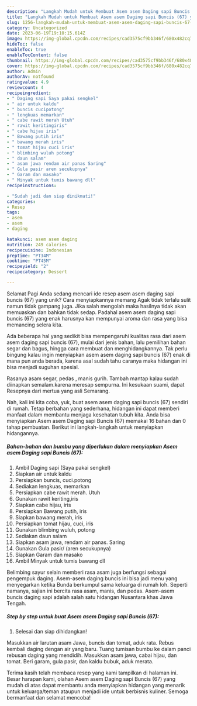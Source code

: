 ```yaml
---
description: "Langkah Mudah untuk Membuat Asem asem Daging sapi Buncis (67) yang Lezat"
title: "Langkah Mudah untuk Membuat Asem asem Daging sapi Buncis (67) yang Lezat"
slug: 1256-langkah-mudah-untuk-membuat-asem-asem-daging-sapi-buncis-67-yang-lezat
category: Uncategorized
date: 2023-06-19T19:10:15.614Z
image: https://img-global.cpcdn.com/recipes/cad3575cf9bb346f/680x482cq70/asem-asem-daging-sapi-buncis-67-foto-resep-utama.jpg
hideToc: false
enableToc: true
enableTocContent: false
thumbnail: https://img-global.cpcdn.com/recipes/cad3575cf9bb346f/680x482cq70/asem-asem-daging-sapi-buncis-67-foto-resep-utama.jpg
cover: https://img-global.cpcdn.com/recipes/cad3575cf9bb346f/680x482cq70/asem-asem-daging-sapi-buncis-67-foto-resep-utama.jpg
author: Admin
authorAv: notfound
ratingvalue: 4.9
reviewcount: 4
recipeingredient:
- " Daging sapi Saya pakai sengkel"
- " air untuk kaldu"
- " buncis cucipotong"
- " lengkuas memarkan"
- " cabe rawit merah Utuh"
- " rawit keritingiris"
- " cabe hijau iris"
- " Bawang putih iris"
- " bawang merah iris"
- " tomat hijau cuci iris"
- " blimbing wuluh potong"
- " daun salam"
- " asam jawa rendam air panas Saring"
- " Gula pasir aren secukupnya"
- " Garam dan masako"
- " Minyak untuk tumis bawang dll"
recipeinstructions:

- "Sudah jadi dan siap dinikmati!"
categories:
- Resep
tags:
- asem
- asem
- daging

katakunci: asem asem daging 
nutrition: 249 calories
recipecuisine: Indonesian
preptime: "PT34M"
cooktime: "PT45M"
recipeyield: "2"
recipecategory: Dessert

---
```



Selamat Pagi Anda sedang mencari ide resep asem asem daging sapi buncis (67) yang unik? Cara menyiapkannya memang Agak tidak terlalu sulit namun tidak gampang juga. Jika salah mengolah maka hasilnya tidak akan memuaskan dan bahkan tidak sedap. Padahal asem asem daging sapi buncis (67) yang enak harusnya kan mempunyai aroma dan rasa yang bisa memancing selera kita.


Ada beberapa hal yang sedikit bisa mempengaruhi kualitas rasa dari asem asem daging sapi buncis (67), mulai dari jenis bahan, lalu pemilihan bahan segar dan bagus, hingga cara membuat dan menghidangkannya. Tak perlu bingung kalau ingin menyiapkan asem asem daging sapi buncis (67) enak di mana pun anda berada, karena asal sudah tahu caranya maka hidangan ini bisa menjadi suguhan spesial.

Rasanya asam segar, pedas , manis gurih. Tambah mantap kalau sudah diinapkan semalam.karena meresap sempurna. Ini kesukaan suami, dapat Resepnya dari mertua yang asli Semarang.


Nah, kali ini kita coba, yuk, buat asem asem daging sapi buncis (67) sendiri di rumah. Tetap berbahan yang sederhana, hidangan ini dapat memberi manfaat dalam membantu menjaga kesehatan tubuh kita. Anda bisa menyiapkan Asem asem Daging sapi Buncis (67) memakai 16 bahan dan 0 tahap pembuatan. Berikut ini langkah-langkah untuk menyiapkan hidangannya.

<!--inarticleads1-->

##### Bahan-bahan dan bumbu yang diperlukan dalam menyiapkan Asem asem Daging sapi Buncis (67):

1. Ambil  Daging sapi (Saya pakai sengkel)
1. Siapkan  air untuk kaldu
1. Persiapkan  buncis, cuci.potong
1. Sediakan  lengkuas, memarkan
1. Persiapkan  cabe rawit merah. Utuh
1. Gunakan  rawit keriting,iris
1. Siapkan  cabe hijau, iris
1. Persiapkan  Bawang putih, iris
1. Siapkan  bawang merah, iris
1. Persiapkan  tomat hijau, cuci, iris
1. Gunakan  blimbing wuluh, potong
1. Sediakan  daun salam
1. Siapkan  asam jawa, rendam air panas. Saring
1. Gunakan  Gula pasir/ (aren secukupnya)
1. Siapkan  Garam dan masako
1. Ambil  Minyak untuk tumis bawang dll


Belimbing sayur selain memberi rasa asam juga berfungsi sebagai pengempuk daging. Asem-asem daging buncis ini bisa jadi menu yang menyegarkan ketika Bunda berkumpul sama keluarga di rumah loh. Seperti namanya, sajian ini bercita rasa asam, manis, dan pedas. Asem-asem buncis daging sapi adalah salah satu hidangan Nusantara khas Jawa Tengah. 

<!--inarticleads2-->

##### Step by step untuk buat Asem asem Daging sapi Buncis (67):


1. Selesai dan siap dihidangkan!

Masukkan air larutan asam Jawa, buncis dan tomat, aduk rata. Rebus kembali daging dengan air yang baru. Tuang tumisan bumbu ke dalam panci rebusan daging yang mendidih. Masukkan asam jawa, cabai hijau, dan tomat. Beri garam, gula pasir, dan kaldu bubuk, aduk merata. 

Terima kasih telah membaca resep yang kami tampilkan di halaman ini. Besar harapan kami, olahan Asem asem Daging sapi Buncis (67) yang mudah di atas dapat membantu anda menyiapkan hidangan yang menarik untuk keluarga/teman ataupun menjadi ide untuk berbisnis kuliner. Semoga bermanfaat dan selamat mencoba!
